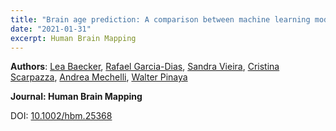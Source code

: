 ```yaml
---
title: "Brain age prediction: A comparison between machine learning models using region- and voxel-based morphometric data"
date: "2021-01-31"
excerpt: Human Brain Mapping
---
```


__Authors__: [Lea Baecker](/members/Lea), [Rafael Garcia-Dias](/members/Rafael), [Sandra Vieira](/members/Sandra), [Cristina Scarpazza](/members/Cristina), [Andrea Mechelli](Andrea), [Walter Pinaya](/members/Walter)


**Journal: Human Brain Mapping**

DOI: [10.1002/hbm.25368](https://doi.org/10.1002/hbm.25368)
